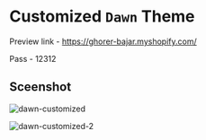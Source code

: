 # Customized `Dawn` Theme
Preview link - https://ghorer-bajar.myshopify.com/

Pass - 12312

## Sceenshot
![dawn-customized](https://github.com/osama2kabdullah/OsamaTheme/assets/109265357/f2c68624-aacc-4a97-bb25-41590264c654)

![dawn-customized-2](https://github.com/osama2kabdullah/OsamaTheme/assets/109265357/d7fbec8a-a84b-45c4-b331-fa0b75d84c02)
